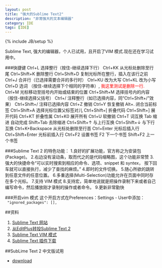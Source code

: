 ```yaml
---
layout: post
title: "强大的Sublime Text2"
description: "非常强大的文本编辑器"
category: IDE
tags: [IDE]
---
```

{% include JB/setup %}


Sublime Text, 强大的编辑器，个人已试用，且开启了VIM 模式.现在还在学习试用中。

###快捷键
    Ctrl+L 选择整行（按住-继续选择下行）
    Ctrl+KK 从光标处删除至行尾
    Ctrl+Shift+K 删除整行
    Ctrl+Shift+D 复制光标所在整行，插入在该行之前
    Ctrl+J 合并行（已选择需要合并的多行时）
    Ctrl+KU 改为大写
    Ctrl+KL 改为小写
    Ctrl+D 选词 （按住-继续选择下个相同的字符串）, <font color="red">我这里测试是删除一行.</font>
    Ctrl+M 光标移动至括号内开始或结束的位置
    Ctrl+Shift+M 选择括号内的内容（按住-继续选择父括号）
    Ctrl+/ 注释整行（如已选择内容，同“Ctrl+Shift+/”效果）
    Ctrl+Shift+/ 注释已选择内容
    Ctrl+Z 撤销 
    Ctrl+Y 恢复撤销
    Alt+. 闭合当前标签
    Ctrl+Shift+A 选择光标位置父标签对儿
    Ctrl+Shift+[ 折叠代码
    Ctrl+Shift+] 展开代码
    Ctrl+KT 折叠性属
    Ctrl+K0 展开所有
    Ctrl+U 软撤销
    Ctrl+T 词互换
    Tab 缩进 自动完成
    Shift+Tab 去除缩进
    Ctrl+Shift+↑ 与上行互换
    Ctrl+Shift+↓ 与下行互换
    Ctrl+K+Backspace 从光标处删除至行首
    Ctrl+Enter 光标后插入行
    Ctrl+Shift+Enter 光标前插入行
    Ctrl+F2 设置书签
    F2 下一个书签
    Shift+F2 上一个书签



###Sublime Text 2 的特色功能：
    1.良好的扩展功能，官方称之为安装包(Package)。
    2.右边没有滚动条，取而代之的是代码缩略图，这个功能非常赞
    3.强大的快捷命令“可以实时搜索到相应的命令、选项、snippet 和 syntex， 按下回车就可以直接执行，减少了查找的麻烦。”
    4.即时的文件切换。
    5.随心所欲的跳转到任意文件的任意位置。
    6.多重选择(Multi-Selection)功能允许在页面中同时存在多个光标。
    7.支持 VIM 模式
    8.支持宏，简单地说就是把操作录制下来或者自己编写命令，然后播放刚才录制的操作或者命令。
    9.更新非常勤快


###开启vim 模式
这个开启方式在Preferences：Settings - User中添加：<br/>
<code>
"ignored_packages": [],
</code>

##资料
1. [Sublime Text 网站]
1. [从EditPlus转投Sublime Text 2]
1. [Sublime Text VIM 模式]
1. [Sublime Text 插件下载]

##SubLime Text 2 中文版试用
- [download]






[Sublime Text 网站]:http://www.sublimetext.com/
[从EditPlus转投Sublime Text 2]:http://android3g.diandian.com/post/2013-03-07/40048382655
[Sublime Text VIM 模式]:http://www.cnblogs.com/leohxj/archive/2012/05/23/2514956.html
[Sublime Text 插件下载]:http://wbond.net/sublime_packages
[download]:http://pan.baidu.com/share/link?shareid=3722064749&uk=2686104131